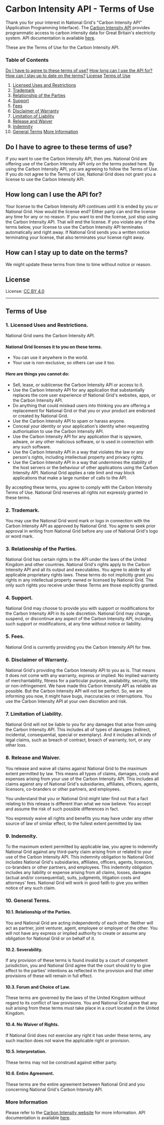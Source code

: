 # Carbon Intensity API - Terms of Use

Thank you for your interest in National Grid's "Carbon Intensity API" (Application Programming Interface). The [Carbon Intensity API](http://carbonintensity.org.uk) provides programmatic access to carbon intensity data for Great Britain's electricity system. API documentation is available [here](https://carbon-intensity.github.io/api-definitions/#carbon-intensity-api-v1-0-0).

These are the Terms of Use for the Carbon Intensity API.

### Table of Contents
[Do I have to agree to these terms of use?](#do-i-have-to-agree-to-these-terms-of-use)
[How long can I use the API for?](#how-long-can-i-use-the-api-for)
[How can I stay up to date on the terms?](#how-can-i-stay-up-to-date-on-the-terms)
[License](#license)
[Terms of Use](#terms-of-use)
 1. [Licensed Uses and Restrictions](#1licensed-uses-and-restrictions)
 1. [Trademark](#2-trademark)
 1. [Relationship of the Parties](#3-relationship-of-the-parties)
 1. [Support](#4-support)
 1. [Fees](#5-fees)
 1. [Disclaimer of Warranty](#6-disclaimer-of-warranty)
 1. [Limitation of Liability](#7-limitation-of-liability)
 1. [Release and Waiver](#8-release-and-waiver)
 1. [Indemnity](#9-indemnity)
 1. [General Terms](#10-general-terms)
[More Information](#more-information)

## Do I have to agree to these terms of use?
If you want to use the Carbon Intensity API, then yes. National Grid are offering use of the Carbon Intensity API only on the terms posted here. By using the Carbon Intensity API, you are agreeing to follow the Terms of Use. If you do not agree to the Terms of Use, National Grid does not grant you a license to use the Carbon Intensity API.

## How long can I use the API for?
Your license to the Carbon Intensity API continues until it is ended by you or National Grid.
How would the license end? Either party can end the license any time for any or no reason. If you want to end the license, just stop using the Carbon Intensity API. That will end the license. If you violate any of the terms below, your license to use the Carbon Intensity API terminates automatically and right away. If National Grid sends you a written notice terminating your license, that also terminates your license right away.

## How can I stay up to date on the terms?
We might update these terms from time to time without notice or reason.

## License
License: [CC BY 4.0](https://creativecommons.org/licenses/by/4.0/)

---

## Terms of Use

### 1.	Licensed Uses and Restrictions.
National Grid owns the Carbon Intensity API.
#### National Grid licenses it to you on these terms.
 * You can use it anywhere in the world.
 * Your use is non-exclusive, so others can use it too.

#### Here are things you cannot do:
 * Sell, lease, or sublicense the Carbon Intensity API or access to it.
 * Use the Carbon Intensity API for any application that substantially replaces the core user experience of National Grid's websites, apps, or the Carbon Intensity API.
 * Do anything that could mislead users into thinking you are offering a replacement for National Grid or that you or your product are endorsed or created by National Grid.
 * Use the Carbon Intensity API to spam or harass anyone.
 * Conceal your identity or your application's identity when requesting authorisation to use the Carbon Intensity API.
 * Use the Carbon Intensity API for any application that is spyware, adware, or any other malicious software, or is used in connection with any such software.
 * Use the Carbon Intensity API in a way that violates the law or any person's rights, including intellectual property and privacy rights.
 * Use the Carbon Intensity API in a way that undermines the stability of the host servers or the behaviour of other applications using the Carbon Intensity API. National Grid applies a rate limit and may block applications that make a large number of calls to the API.

By accepting these terms, you agree to comply with the Carbon Intensity Terms of Use. National Grid reserves all rights not expressly granted in these terms.

### 2. Trademark.
You may use the National Grid word mark or logo in connection with the Carbon Intensity API as approved by National Grid. You agree to seek prior approval in writing from National Grid before any use of National Grid's logo or word mark.

### 3. Relationship of the Parties.
National Grid has certain rights in the API under the laws of the United Kingdom and other countries. National Grid's rights apply to the Carbon Intensity API and all its output and executables. You agree to abide by all applicable proprietary rights laws.
These terms do not implicitly grant you rights in any intellectual property owned or licensed by National Grid. The only such rights you receive under these Terms are those explicitly granted.

### 4. Support.
National Grid may choose to provide you with support or modifications for the Carbon Intensity API in its sole discretion. National Grid may change, suspend, or discontinue any aspect of the Carbon Intensity API, including such support or modifications, at any time without notice or liability.

### 5. Fees.
National Grid is currently providing you the Carbon Intensity API for free.

### 6. Disclaimer of Warranty.
National Grid's providing the Carbon Intensity API to you as is. That means it does not come with any warranty, express or implied. No implied warranty of merchantability, fitness for a particular purpose, availability, security, title or non-infringement. We have made this Carbon Intensity API as reliable as possible. But the Carbon Intensity API will not be perfect. So, we are informing you now, it might have bugs, inaccuracies or interruptions. You use the Carbon Intensity API at your own discretion and risk.

### 7. Limitation of Liability.
National Grid will not be liable to you for any damages that arise from using the Carbon Intensity API. This includes all of types of damages (indirect, incidental, consequential, special or exemplary). And it includes all kinds of legal claims, such as breach of contract, breach of warranty, tort, or any other loss.

### 8. Release and Waiver.
You release and waive all claims against National Grid to the maximum extent permitted by law. This means all types of claims, damages, costs and expenses arising from your use of the Carbon Intensity API. This includes all claims against any of National Grid's subsidiaries, affiliates, officers, agents, licensors, co-branders or other partners, and employees.

You understand that you or National Grid might later find out that a fact relating to this release is different than what we now believe. You accept and assume the risk of such possible differences in fact.

You expressly waive all rights and benefits you may have under any other source of law of similar effect, to the fullest extent permitted by law.

### 9. Indemnity.
To the maximum extent permitted by applicable law, you agree to indemnify National Grid against any third-party claim arising from or related to your use of the Carbon Intensity API. This indemnity obligation to National Grid includes National Grid's subsidiaries, affiliates, officers, agents, licensors, co-branders or other partners, and employees. This indemnity obligation includes any liability or expense arising from all claims, losses, damages (actual and/or consequential), suits, judgments, litigation costs and attorneys' fees. National Grid will work in good faith to give you written notice of any such claim.

### 10. General Terms.
#### 10.1. Relationship of the Parties.
You and National Grid are acting independently of each other. Neither will act as partner, joint venturer, agent, employee or employer of the other. You will not have any express or implied authority to create or assume any obligation for National Grid or on behalf of it.
#### 10.2. Severability.
If any provision of these terms is found invalid by a court of competent jurisdiction, you and National Grid agree that the court should try to give effect to the parties' intentions as reflected in the provision and that other provisions of these will remain in full effect.
#### 10.3. Forum and Choice of Law.
These terms are governed by the laws of the United Kingdom without regard to its conflict of law provisions. You and National Grid agree that any suit arising from these terms must take place in a court located in the United Kingdom.
#### 10.4. No Waiver of Rights.
If National Grid does not exercise any right it has under these terms, any such inaction does not waive the applicable right or provision.
#### 10.5. Interpretation.
These terms may not be construed against either party.
#### 10.6. Entire Agreement.
These terms are the entire agreement between National Grid and you concerning National Grid's Carbon Intensity API.

### More Information
Please refer to the [Carbon Intensity website](http://carbonintensity.org.uk) for more information. API documentation is available [here](https://carbon-intensity.github.io/api-definitions/#carbon-intensity-api-v1-0-0).